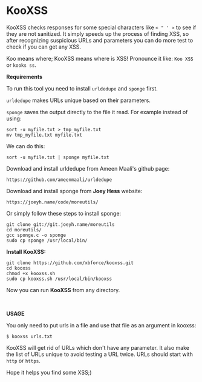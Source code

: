 # KooXSS
KooXSS checks responses for some special characters like ```< " ' >``` to see if they are not sanitized. It simply speeds up the process of finding XSS, so after recognizing suspicious URLs and parameters you can do more test to check if you can get any XSS.

Koo means where; KooXSS means where is XSS! Pronounce it like: ```Koo XSS``` or ```kooks ss```.

**Requirements**

To run this tool you need to install ```urldedupe``` and ```sponge``` first.

```urldedupe``` makes URLs unique based on their parameters.

```sponge``` saves the output directly to the file it read. For example instead of using:

```
sort -u myfile.txt > tmp_myfile.txt
mv tmp_myfile.txt myfile.txt
```

We can do this:

```
sort -u myfile.txt | sponge myfile.txt
```

Download and install urldedupe from Ameen Maali's github page:

```
https://github.com/ameenmaali/urldedupe
```

Download and install sponge from **Joey Hess** website:

```
https://joeyh.name/code/moreutils/
```

Or simply follow these steps to install sponge:

```
git clone git://git.joeyh.name/moreutils
cd moreutils/
gcc sponge.c -o sponge
sudo cp sponge /usr/local/bin/
```

**Install KooXSS:**

```
git clone https://github.com/xbforce/kooxss.git
cd kooxss
chmod +x kooxss.sh
sudo cp kooxss.sh /usr/local/bin/kooxss
```

Now you can run **KooXSS** from any directory.

</br>

**USAGE**

You only need to put urls in a file and use that file as an argument in kooxss:

```
$ kooxss urls.txt
```

KooXSS will get rid of URLs which don't have any parameter. It also make the list of URLs unique to avoid testing a URL twice.
URLs should start with ```http``` or ```https```.

Hope it helps you find some XSS;)

